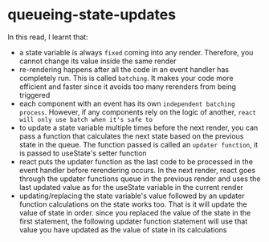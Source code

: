 # queueing-state-updates

In this read, I learnt that:

- a state variable is always `fixed` coming into any render. Therefore, you cannot change its value inside the same render
- re-rendering happens after all the code in an event handler has completely run. This is called `batching`. It makes your code more efficient and faster since it avoids too many rerenders from being triggered
- each component with an event has its own `independent batching process`. However, if any components rely on the logic of another, `react will only use batch when it's safe to`
- to update a state variable multiple times before the next render, you can pass a function that calculates the next state based on the previous state in the queue. The function passed is called an `updater function`, it is passed to useState's setter function
- react puts the updater function as the last code to be processed in the event handler before rerendering occurs. In the next render, react goes through the updater functions queue in the previous render and uses the last updated value as for the useState variable in the current render
- updating/replacing the state variable's value followed by an updater function calculations on the state works too. That is it will update the value of state in order. since you replaced the value of the state in the first statement, the following updater function statement will use that value you have updated as the value of state in its calculations
